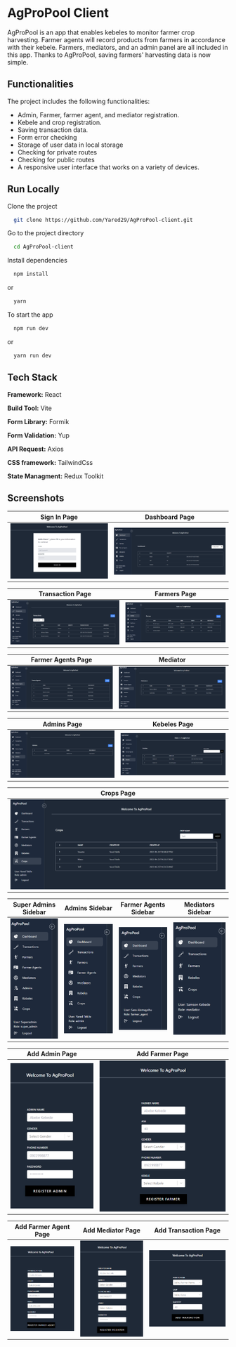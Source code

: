 # AgProPool Client

AgProPool is an app that enables kebeles to monitor farmer crop harvesting. Farmer agents will record products from farmers in accordance with their kebele. Farmers, mediators, and an admin panel are all included in this app. Thanks to AgProPool, saving farmers' harvesting data is now simple.

## Functionalities

The project includes the following functionalities:

- Admin, Farmer, farmer agent, and mediator registration.
- Kebele and crop registration.
- Saving transaction data.
- Form error checking
- Storage of user data in local storage
- Checking for private routes
- Checking for public routes
- A responsive user interface that works on a variety of devices.

## Run Locally

Clone the project

```bash
  git clone https://github.com/Yared29/AgProPool-client.git
```

Go to the project directory

```bash
  cd AgProPool-client
```

Install dependencies

```bash
  npm install
```

or

```bash
  yarn
```

To start the app

```bash
  npm run dev
```

or

```bash
  yarn run dev
```

## Tech Stack

**Framework:** React

**Build Tool:** Vite

**Form Library:** Formik

**Form Validation:** Yup

**API Request:** Axios

**CSS framework:** TailwindCss

**State Managment:** Redux Toolkit

## Screenshots

| Sign In Page                                        | Dashboard Page                                         |
| --------------------------------------------------- | ------------------------------------------------------ |
| ![Image 1 Description](screenshots\signin-page.png) | ![Image 2 Description](screenshots\dashboard-page.png) |

| Transaction Page                                          | Farmers Page                                         |
| --------------------------------------------------------- | ---------------------------------------------------- |
| ![Image 1 Description](screenshots\transactions-page.png) | ![Image 2 Description](screenshots\farmers-page.png) |

| Farmer Agents Page                                         | Mediator                                              |
| ---------------------------------------------------------- | ----------------------------------------------------- |
| ![Image 1 Description](screenshots\farmer-agents-page.png) | ![Image 2 Description](screenshots\mediator-page.png) |

| Admins Page                                         | Kebeles Page                                         |
| --------------------------------------------------- | ---------------------------------------------------- |
| ![Image 1 Description](screenshots\admins-page.png) | ![Image 2 Description](screenshots\kebeles-page.png) |

| Crops Page                                         |
| -------------------------------------------------- |
| ![Image 1 Description](screenshots\crops-page.png) |

| Super Admins Sidebar                                        | Admins Sidebar                                        | Farmer Agents Sidebar                                         | Mediators Sidebar                                        |
| ----------------------------------------------------------- | ----------------------------------------------------- | ------------------------------------------------------------- | -------------------------------------------------------- |
| ![Image 1 Description](screenshots\super-admin-sidebar.png) | ![Image 2 Description](screenshots\admin-sidebar.png) | ![Image 2 Description](screenshots\farmer-agents-sidebar.png) | ![Image 2 Description](screenshots\mediator-sidebar.png) |

| Add Admin Page                                         | Add Farmer Page                                         |
| ------------------------------------------------------ | ------------------------------------------------------- |
| ![Image 1 Description](screenshots\add-admin-page.png) | ![Image 2 Description](screenshots\add-farmer-page.png) |

| Add Farmer Agent Page                                         | Add Mediator Page                                         | Add Transaction Page                                         |
| ------------------------------------------------------------- | --------------------------------------------------------- | ------------------------------------------------------------ |
| ![Image 1 Description](screenshots\add-farmer-agent-page.png) | ![Image 2 Description](screenshots\add-mediator-page.png) | ![Image 1 Description](screenshots\add-transaction-page.png) |
